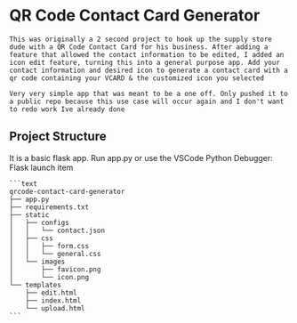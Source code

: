# QR Code Contact Card Generator

    This was originally a 2 second project to hook up the supply store dude with a QR Code Contact Card for his business. After adding a feature that allowed the contact information to be edited, I added an icon edit feature, turning this into a general purpose app. Add your contact information and desired icon to generate a contact card with a qr code containing your VCARD & the customized icon you selected

    Very very simple app that was meant to be a one off. Only pushed it to a public repo because this use case will occur again and I don't want to redo work Ive already done

## Project Structure

It is a basic flask app. Run app.py or use the VSCode Python Debugger: Flask launch item

    ```text
    qrcode-contact-card-generator
    ├── app.py
    ├── requirements.txt
    ├── static
    │   ├── configs
    │   │   └── contact.json
    │   ├── css
    │   │   ├── form.css
    │   │   └── general.css
    │   └── images
    │       ├── favicon.png
    │       └── icon.png
    └── templates
        ├── edit.html
        ├── index.html
        └── upload.html
    ```
